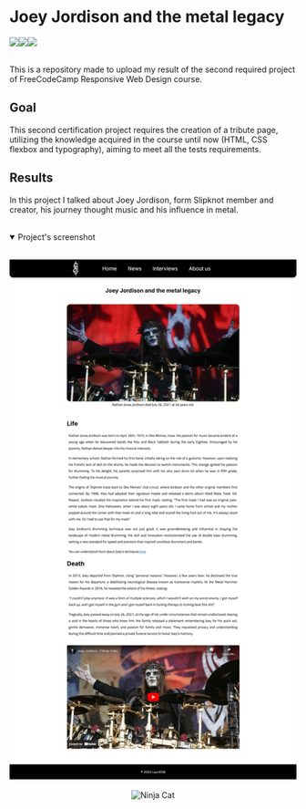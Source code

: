 # Joey Jordison and the metal legacy

<img src="https://img.shields.io/badge/freecodecamp-27273D?style=for-the-badge&logo=freecodecamp&logoColor=white" align="left">
<img src="https://img.shields.io/badge/HTML5-E34F26?style=for-the-badge&logo=html5&logoColor=white" align="left"> 
<img src="https://img.shields.io/badge/CSS3-1572B6?style=for-the-badge&logo=css3&logoColor=white" align="left">

<br>
<br>

This is a repository made to upload my result of the second required project of FreeCodeCamp Responsive Web Design course.


## Goal

This second certification project requires the creation of a tribute page, utilizing the knowledge acquired in the course until now (HTML, CSS flexbox and typography), aiming to meet all the tests requirements.

## Results
In this project I talked about Joey Jordison, form Slipknot member and creator, his journey thought music and his influence in metal.

<br>

<details open>
<summary align="left">Project's screenshot</summary>
<br>

  ![Project's screenshot](images/projects-screenshot.png)

</details>

<div align="center">
 <img align="center" src="https://em-content.zobj.net/source/microsoft/309/ninja-cat_1f431-200d-1f464.png" alt="Ninja Cat" width="30" height="auto">
</div>
